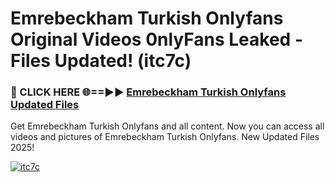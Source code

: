 # Emrebeckham Turkish Onlyfans Original Videos 0nlyFans Leaked - Files Updated! (itc7c)

<h3>🔴 CLICK HERE 🌐==►► <a href="https://tinyurl.com/2wckxsce" rel="nofollow">Emrebeckham Turkish Onlyfans Updated Files</a></h3>

Get Emrebeckham Turkish Onlyfans and all content. Now you can access all videos and pictures of Emrebeckham Turkish Onlyfans. New Updated Files 2025!

[![itc7c](https://i.imgur.com/AFduVYN.gif)](https://tinyurl.com/2wckxsce)
